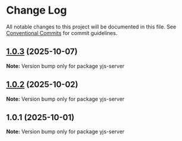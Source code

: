 # Change Log

All notable changes to this project will be documented in this file.
See [Conventional Commits](https://conventionalcommits.org) for commit guidelines.

## [1.0.3](https://github.com/andremichelle/openDAW/compare/yjs-server@1.0.2...yjs-server@1.0.3) (2025-10-07)

**Note:** Version bump only for package yjs-server

## [1.0.2](https://github.com/andremichelle/openDAW/compare/yjs-server@1.0.1...yjs-server@1.0.2) (2025-10-02)

**Note:** Version bump only for package yjs-server

## 1.0.1 (2025-10-01)

**Note:** Version bump only for package yjs-server
